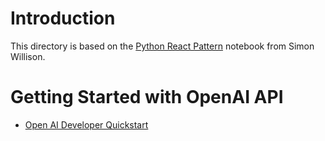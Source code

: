 # Introduction
This directory is based on the [Python React Pattern](https://til.simonwillison.net/llms/python-react-pattern) notebook from Simon Willison.

# Getting Started with OpenAI API

* [Open AI Developer Quickstart](https://platform.openai.com/docs/quickstart)
